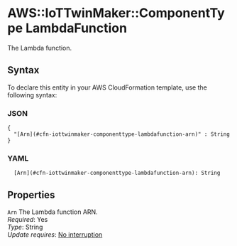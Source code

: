 # AWS::IoTTwinMaker::ComponentType LambdaFunction<a name="aws-properties-iottwinmaker-componenttype-lambdafunction"></a>

The Lambda function\.

## Syntax<a name="aws-properties-iottwinmaker-componenttype-lambdafunction-syntax"></a>

To declare this entity in your AWS CloudFormation template, use the following syntax:

### JSON<a name="aws-properties-iottwinmaker-componenttype-lambdafunction-syntax.json"></a>

```
{
  "[Arn](#cfn-iottwinmaker-componenttype-lambdafunction-arn)" : String
}
```

### YAML<a name="aws-properties-iottwinmaker-componenttype-lambdafunction-syntax.yaml"></a>

```
  [Arn](#cfn-iottwinmaker-componenttype-lambdafunction-arn): String
```

## Properties<a name="aws-properties-iottwinmaker-componenttype-lambdafunction-properties"></a>

`Arn` <a name="cfn-iottwinmaker-componenttype-lambdafunction-arn"></a>
The Lambda function ARN\.  
_Required_: Yes  
_Type_: String  
_Update requires_: [No interruption](https://docs.aws.amazon.com/AWSCloudFormation/latest/UserGuide/using-cfn-updating-stacks-update-behaviors.html#update-no-interrupt)
